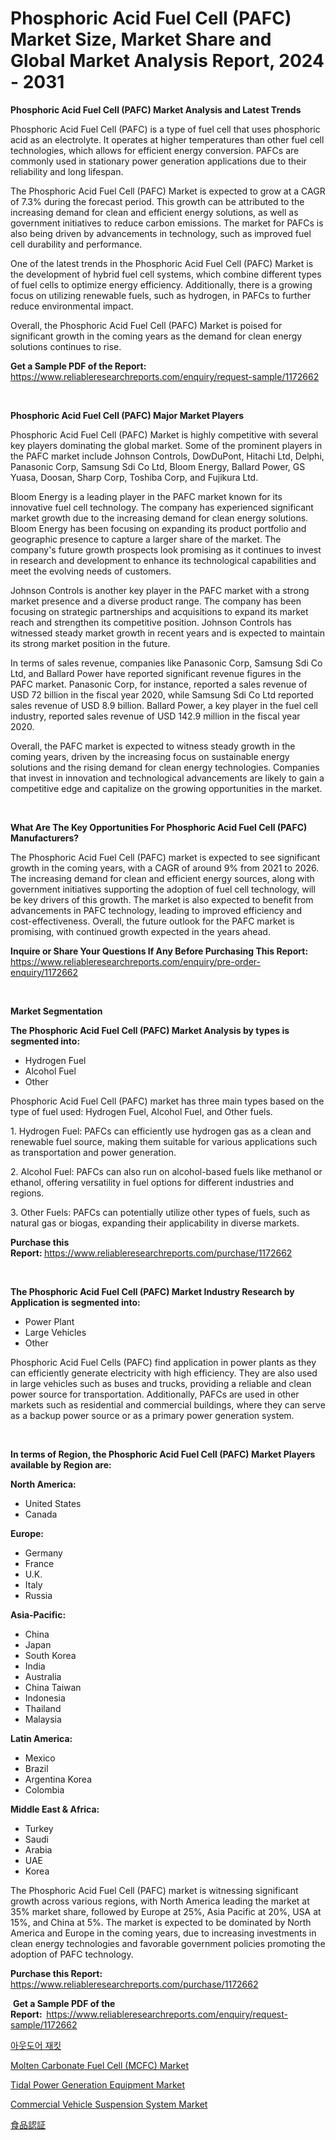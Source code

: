 <p><h1>Phosphoric Acid Fuel Cell (PAFC) Market Size, Market Share and Global Market Analysis Report, 2024 - 2031</h1></p><p><strong>Phosphoric Acid Fuel Cell (PAFC) Market Analysis and Latest Trends</strong></p>
<p><p>Phosphoric Acid Fuel Cell (PAFC) is a type of fuel cell that uses phosphoric acid as an electrolyte. It operates at higher temperatures than other fuel cell technologies, which allows for efficient energy conversion. PAFCs are commonly used in stationary power generation applications due to their reliability and long lifespan.</p><p>The Phosphoric Acid Fuel Cell (PAFC) Market is expected to grow at a CAGR of 7.3% during the forecast period. This growth can be attributed to the increasing demand for clean and efficient energy solutions, as well as government initiatives to reduce carbon emissions. The market for PAFCs is also being driven by advancements in technology, such as improved fuel cell durability and performance.</p><p>One of the latest trends in the Phosphoric Acid Fuel Cell (PAFC) Market is the development of hybrid fuel cell systems, which combine different types of fuel cells to optimize energy efficiency. Additionally, there is a growing focus on utilizing renewable fuels, such as hydrogen, in PAFCs to further reduce environmental impact.</p><p>Overall, the Phosphoric Acid Fuel Cell (PAFC) Market is poised for significant growth in the coming years as the demand for clean energy solutions continues to rise.</p></p>
<p><strong>Get a Sample PDF of the Report:&nbsp;</strong> <a href="https://www.reliableresearchreports.com/enquiry/request-sample/1172662">https://www.reliableresearchreports.com/enquiry/request-sample/1172662</a></p>
<p>&nbsp;</p>
<p><strong>Phosphoric Acid Fuel Cell (PAFC) Major Market Players</strong></p>
<p><p>Phosphoric Acid Fuel Cell (PAFC) Market is highly competitive with several key players dominating the global market. Some of the prominent players in the PAFC market include Johnson Controls, DowDuPont, Hitachi Ltd, Delphi, Panasonic Corp, Samsung Sdi Co Ltd, Bloom Energy, Ballard Power, GS Yuasa, Doosan, Sharp Corp, Toshiba Corp, and Fujikura Ltd.</p><p>Bloom Energy is a leading player in the PAFC market known for its innovative fuel cell technology. The company has experienced significant market growth due to the increasing demand for clean energy solutions. Bloom Energy has been focusing on expanding its product portfolio and geographic presence to capture a larger share of the market. The company's future growth prospects look promising as it continues to invest in research and development to enhance its technological capabilities and meet the evolving needs of customers.</p><p>Johnson Controls is another key player in the PAFC market with a strong market presence and a diverse product range. The company has been focusing on strategic partnerships and acquisitions to expand its market reach and strengthen its competitive position. Johnson Controls has witnessed steady market growth in recent years and is expected to maintain its strong market position in the future.</p><p>In terms of sales revenue, companies like Panasonic Corp, Samsung Sdi Co Ltd, and Ballard Power have reported significant revenue figures in the PAFC market. Panasonic Corp, for instance, reported a sales revenue of USD 72 billion in the fiscal year 2020, while Samsung Sdi Co Ltd reported sales revenue of USD 8.9 billion. Ballard Power, a key player in the fuel cell industry, reported sales revenue of USD 142.9 million in the fiscal year 2020.</p><p>Overall, the PAFC market is expected to witness steady growth in the coming years, driven by the increasing focus on sustainable energy solutions and the rising demand for clean energy technologies. Companies that invest in innovation and technological advancements are likely to gain a competitive edge and capitalize on the growing opportunities in the market.</p></p>
<p>&nbsp;</p>
<p><strong>What Are The Key Opportunities For Phosphoric Acid Fuel Cell (PAFC) Manufacturers?</strong></p>
<p><p>The Phosphoric Acid Fuel Cell (PAFC) market is expected to see significant growth in the coming years, with a CAGR of around 9% from 2021 to 2026. The increasing demand for clean and efficient energy sources, along with government initiatives supporting the adoption of fuel cell technology, will be key drivers of this growth. The market is also expected to benefit from advancements in PAFC technology, leading to improved efficiency and cost-effectiveness. Overall, the future outlook for the PAFC market is promising, with continued growth expected in the years ahead.</p></p>
<p><strong>Inquire or Share Your Questions If Any Before Purchasing This Report:</strong> <a href="https://www.reliableresearchreports.com/enquiry/pre-order-enquiry/1172662">https://www.reliableresearchreports.com/enquiry/pre-order-enquiry/1172662</a></p>
<p>&nbsp;</p>
<p><strong>Market Segmentation</strong></p>
<p><strong>The Phosphoric Acid Fuel Cell (PAFC) Market Analysis by types is segmented into:</strong></p>
<p><ul><li>Hydrogen Fuel</li><li>Alcohol Fuel</li><li>Other</li></ul></p>
<p><p>Phosphoric Acid Fuel Cell (PAFC) market has three main types based on the type of fuel used: Hydrogen Fuel, Alcohol Fuel, and Other fuels. </p><p>1. Hydrogen Fuel: PAFCs can efficiently use hydrogen gas as a clean and renewable fuel source, making them suitable for various applications such as transportation and power generation.</p><p>2. Alcohol Fuel: PAFCs can also run on alcohol-based fuels like methanol or ethanol, offering versatility in fuel options for different industries and regions.</p><p>3. Other Fuels: PAFCs can potentially utilize other types of fuels, such as natural gas or biogas, expanding their applicability in diverse markets.</p></p>
<p><strong>Purchase this Report:&nbsp;</strong><a href="https://www.reliableresearchreports.com/purchase/1172662">https://www.reliableresearchreports.com/purchase/1172662</a></p>
<p>&nbsp;</p>
<p><strong>The Phosphoric Acid Fuel Cell (PAFC) Market Industry Research by Application is segmented into:</strong></p>
<p><ul><li>Power Plant</li><li>Large Vehicles</li><li>Other</li></ul></p>
<p><p>Phosphoric Acid Fuel Cells (PAFC) find application in power plants as they can efficiently generate electricity with high efficiency. They are also used in large vehicles such as buses and trucks, providing a reliable and clean power source for transportation. Additionally, PAFCs are used in other markets such as residential and commercial buildings, where they can serve as a backup power source or as a primary power generation system.</p></p>
<p>&nbsp;</p>
<p><strong>In terms of Region, the Phosphoric Acid Fuel Cell (PAFC) Market Players available by Region are:</strong></p>
<p>
    <p> <strong> North America: </strong>
        <ul>
            <li>United States</li>
            <li>Canada</li>
        </ul>
        </p> 
    <p> <strong> Europe: </strong>
        <ul>
            <li>Germany</li>
            <li>France</li>
            <li>U.K.</li>
            <li>Italy</li>
            <li>Russia</li>
        </ul>
        </p> 
    <p> <strong> Asia-Pacific: </strong>
        <ul>
            <li>China</li>
            <li>Japan</li>
            <li>South Korea</li>
            <li>India</li>
            <li>Australia</li>
            <li>China Taiwan</li>
            <li>Indonesia</li>
            <li>Thailand</li>
            <li>Malaysia</li>
        </ul>
        </p> 
    <p> <strong> Latin America: </strong>
        <ul>
            <li>Mexico</li>
            <li>Brazil</li>
            <li>Argentina Korea</li>
            <li>Colombia</li>
        </ul>
        </p> 
    <p> <strong> Middle East & Africa: </strong>
        <ul>
            <li>Turkey</li>
            <li>Saudi</li>
            <li>Arabia</li>
            <li>UAE</li>
            <li>Korea</li>
        </ul>
    </p>
    </p>
<p><p>The Phosphoric Acid Fuel Cell (PAFC) market is witnessing significant growth across various regions, with North America leading the market at 35% market share, followed by Europe at 25%, Asia Pacific at 20%, USA at 15%, and China at 5%. The market is expected to be dominated by North America and Europe in the coming years, due to increasing investments in clean energy technologies and favorable government policies promoting the adoption of PAFC technology.</p></p>
<p><strong>Purchase this Report: </strong><a href="https://www.reliableresearchreports.com/purchase/1172662">https://www.reliableresearchreports.com/purchase/1172662</a></p>
<p>&nbsp;<strong>Get a Sample PDF of the Report:&nbsp;&nbsp;</strong><a href="https://www.reliableresearchreports.com/enquiry/request-sample/1172662">https://www.reliableresearchreports.com/enquiry/request-sample/1172662</a></p>
<p><strong></strong></p>
<p><p><a href="https://github.com/bunxhcci35271755/Market-Research-Report-List-1/blob/main/625026715712.md">아웃도어 재킷</a></p><p><a href="https://github.com/Sherrillcrooksxa8i18ucf2m/Market-Research-Report-List-1/blob/main/molten-carbonate-fuel-cell-mcfc-market.md">Molten Carbonate Fuel Cell (MCFC) Market</a></p><p><a href="https://github.com/derrinmiltonellis35gcl/Market-Research-Report-List-2/blob/main/tidal-power-generation-equipment-market.md">Tidal Power Generation Equipment Market</a></p><p><a href="https://issuu.com/reportprime-2/docs/commercial-vehicle-suspension-system-market-size-2">Commercial Vehicle Suspension System Market</a></p><p><a href="https://github.com/efcvopdgkdx128/Market-Research-Report-List-1/blob/main/344309116738.md">食品認証</a></p></p>